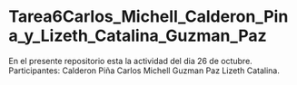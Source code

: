 # Tarea6Carlos_Michell_Calderon_Pina_y_Lizeth_Catalina_Guzman_Paz
En el presente repositorio esta la actividad del dia 26 de octubre. 
Participantes: 
Calderon Piña Carlos Michell
Guzman Paz Lizeth Catalina.
